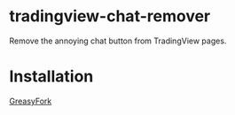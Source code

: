 # tradingview-chat-remover
Remove the annoying chat button from TradingView pages.

# Installation
[GreasyFork](https://greasyfork.org/zh-CN/scripts/517375-remove-tradingview-chat-button)
